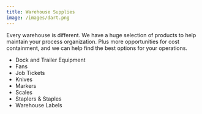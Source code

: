 ```yaml
---
title: Warehouse Supplies
image: /images/dart.png
---
```

Every warehouse is different. We have a huge selection of products to help maintain your process organization. Plus more opportunities for cost containment, and we can help find the best options for your operations.  
<!-- split -->
<ul>
  <li>Dock and Trailer Equipment</li>
  <li>Fans</li>
  <li>Job Tickets</li>
  <li>Knives</li>
  <li>Markers</li>
  <li>Scales</li>
  <li>Staplers & Staples</li>
  <li>Warehouse Labels</li>
</ul>
